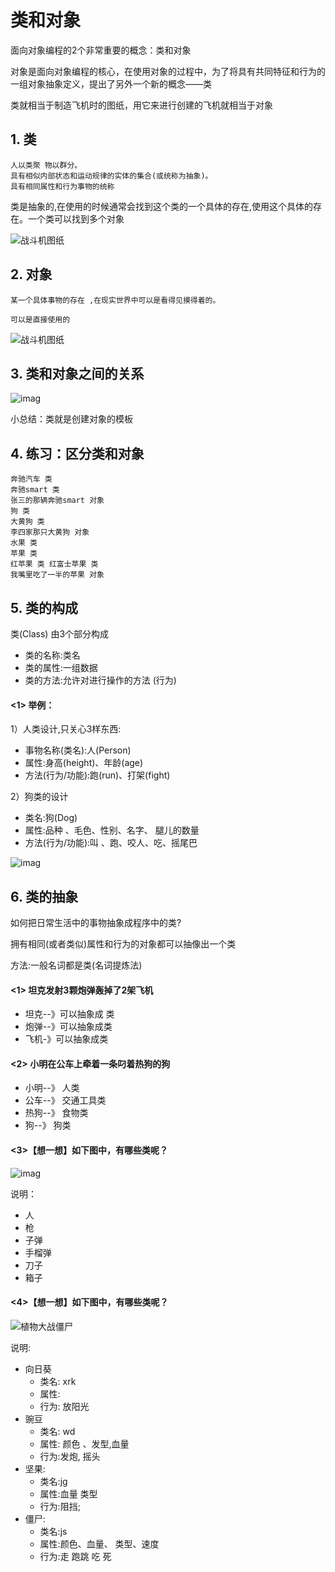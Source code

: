 # 类和对象

面向对象编程的2个非常重要的概念：类和对象

对象是面向对象编程的核心，在使用对象的过程中，为了将具有共同特征和行为的一组对象抽象定义，提出了另外一个新的概念——类

类就相当于制造飞机时的图纸，用它来进行创建的飞机就相当于对象

## 1. 类

```
人以类聚 物以群分。
具有相似内部状态和运动规律的实体的集合(或统称为抽象)。 
具有相同属性和行为事物的统称
```

类是抽象的,在使用的时候通常会找到这个类的一个具体的存在,使用这个具体的存在。一个类可以找到多个对象

![战斗机图纸](../Images/01-第7天-1.png)

## 2. 对象

```
某一个具体事物的存在 ,在现实世界中可以是看得见摸得着的。

可以是直接使用的
```

![战斗机图纸](../Images/01-第7天-2.png)

## 3. 类和对象之间的关系

![imag](../Images/01-第7天-3.png)

小总结：类就是创建对象的模板

## 4. 练习：区分类和对象

```
奔驰汽车 类
奔驰smart 类 
张三的那辆奔驰smart 对象
狗 类
大黄狗 类 
李四家那只大黄狗 对象 
水果 类
苹果 类 
红苹果 类 红富士苹果 类 
我嘴里吃了一半的苹果 对象
```

## 5. 类的构成

类(Class) 由3个部分构成

- 类的名称:类名
- 类的属性:一组数据
- 类的方法:允许对进行操作的方法 (行为)

#### <1> 举例：

1）人类设计,只关心3样东西:

- 事物名称(类名):人(Person)
- 属性:身高(height)、年龄(age)
- 方法(行为/功能):跑(run)、打架(fight)

2）狗类的设计

- 类名:狗(Dog)
- 属性:品种 、毛色、性别、名字、 腿儿的数量
- 方法(行为/功能):叫 、跑、咬人、吃、摇尾巴

![imag](../Images/01-第7天-4.jpg)

## 6. 类的抽象

如何把日常生活中的事物抽象成程序中的类?

拥有相同(或者类似)属性和行为的对象都可以抽像出一个类

方法:一般名词都是类(名词提炼法)

#### <1> 坦克发射3颗炮弹轰掉了2架飞机

- 坦克--》可以抽象成 类
- 炮弹--》可以抽象成类
- 飞机-》可以抽象成类

#### <2> 小明在公车上牵着一条叼着热狗的狗

- 小明--》 人类
- 公车--》 交通工具类
- 热狗--》 食物类
- 狗--》 狗类

#### <3>【想一想】如下图中，有哪些类呢？

![imag](../Images/01-第7天-5.png)

说明：

- 人
- 枪
- 子弹
- 手榴弹
- 刀子
- 箱子

#### <4>【想一想】如下图中，有哪些类呢？

![植物大战僵尸](../Images/01-第7天-6.png) 

说明:

- 向日葵
  - 类名: xrk
  - 属性:
  - 行为: 放阳光
- 豌豆
  - 类名: wd
  - 属性: 颜色 、发型,血量
  - 行为:发炮, 摇头
- 坚果:
  - 类名:jg
  - 属性:血量 类型
  - 行为:阻挡;
- 僵尸:
  - 类名:js
  - 属性:颜色、血量、 类型、速度
  - 行为:走 跑跳 吃 死
